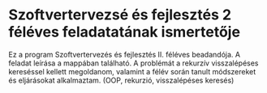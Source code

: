 # Szoftvertervezsé és fejlesztés 2 féléves feladatatának ismertetője
 
Ez a program Szoftvertervezés és fejlesztés II. féléves beadandója. A feladat leírása a mappában található. A problémát a rekurzív visszalépéses kereséssel kellett megoldanom, valamint a félév során tanult módszereket és eljárásokat alkalmaztam. (OOP, rekurzió, visszalépéses keresés)
